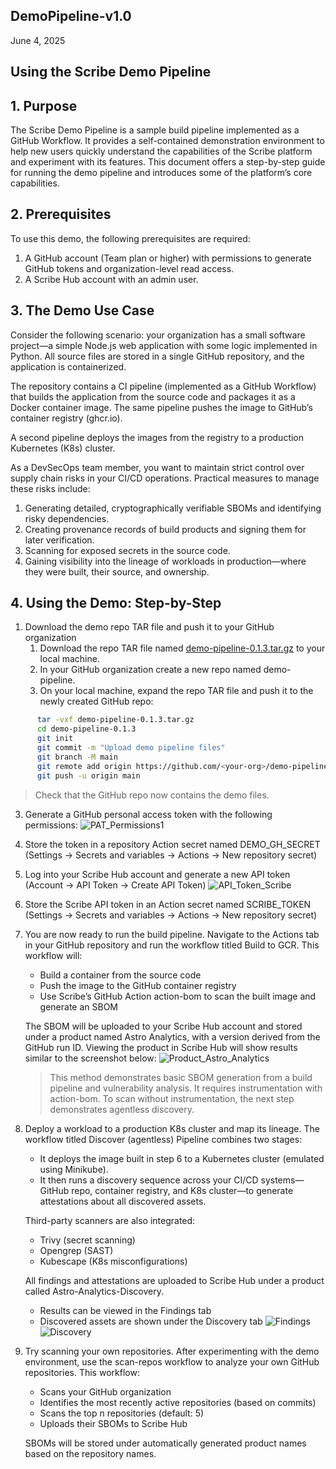 ## DemoPipeline-v1.0
June 4, 2025
## Using the Scribe Demo Pipeline
## 1. Purpose
The Scribe Demo Pipeline is a sample build pipeline implemented as a GitHub Workflow. It provides a self-contained demonstration environment to help new users quickly understand the capabilities of the Scribe platform and experiment with its features.
This document offers a step-by-step guide for running the demo pipeline and introduces some of the platform’s core capabilities.
## 2. Prerequisites
To use this demo, the following prerequisites are required:
1. A GitHub account (Team plan or higher) with permissions to generate GitHub tokens and organization-level read access.
2. A Scribe Hub account with an admin user.
## 3. The Demo Use Case
Consider the following scenario: your organization has a small software project—a simple Node.js web application with some logic implemented in Python. All source files are stored in a single GitHub repository, and the application is containerized.

The repository contains a CI pipeline (implemented as a GitHub Workflow) that builds the application from the source code and packages it as a Docker container image. The same pipeline pushes the image to GitHub’s container registry (ghcr.io).

A second pipeline deploys the images from the registry to a production Kubernetes (K8s) cluster.

As a DevSecOps team member, you want to maintain strict control over supply chain risks in your CI/CD operations. Practical measures to manage these risks include:
1. Generating detailed, cryptographically verifiable SBOMs and identifying risky dependencies.
2. Creating provenance records of build products and signing them for later verification.
3. Scanning for exposed secrets in the source code.
4. Gaining visibility into the lineage of workloads in production—where they were built, their source, and ownership.
## 4. Using the Demo: Step-by-Step
1. Download the demo repo TAR file and push it to your GitHub organization
   1. Download the repo TAR file named [demo-pipeline-0.1.3.tar.gz](https://github.com/scribe-public/demo-pipeline/archive/refs/tags/v0.1.3.tar.gz) to your local machine.
   2. In your GitHub organization create a new repo named demo-pipeline.
   3. On your local machine, expand the repo TAR file and push it to the newly created GitHub repo:
``` Bash
      tar -vxf demo-pipeline-0.1.3.tar.gz
      cd demo-pipeline-0.1.3
      git init
      git commit -m "Upload demo pipeline files"
      git branch -M main
      git remote add origin https://github.com/<your-org>/demo-pipeline.git
      git push -u origin main
```
> Check that the GitHub repo now contains the demo files.
   
3. Generate a GitHub personal access token with the following permissions:
![PAT_Permissions1](images/patnew.png)

4. Store the token in a repository Action secret named DEMO_GH_SECRET
   (Settings → Secrets and variables → Actions → New repository secret)
5. Log into your Scribe Hub account and generate a new API token
   (Account → API Token → Create API Token)
![API_Token_Scribe](images/api1.png)
6. Store the Scribe API token in an Action secret named SCRIBE_TOKEN
   (Settings → Secrets and variables → Actions → New repository secret)
7. You are now ready to run the build pipeline.
   Navigate to the Actions tab in your GitHub repository and run the workflow titled Build to GCR. This workflow will:
   - Build a container from the source code
   - Push the image to the GitHub container registry
   - Use Scribe’s GitHub Action action-bom to scan the built image and generate an SBOM

   The SBOM will be uploaded to your Scribe Hub account and stored under a product named Astro Analytics, with a version derived from the GitHub run ID. Viewing the product in Scribe Hub will show results similar to the screenshot below:
   ![Product_Astro_Analytics](images/astro1.png)

   > This method demonstrates basic SBOM generation from a build pipeline and vulnerability analysis. It requires instrumentation with action-bom.
   > To scan without instrumentation, the next step demonstrates agentless discovery.

8. Deploy a workload to a production K8s cluster and map its lineage.
   The workflow titled Discover (agentless) Pipeline combines two stages:
   - It deploys the image built in step 6 to a Kubernetes cluster (emulated using Minikube).
   - It then runs a discovery sequence across your CI/CD systems—GitHub repo, container registry, and K8s cluster—to generate attestations about all discovered assets.

   Third-party scanners are also integrated:
   - Trivy (secret scanning)
   - Opengrep (SAST)
   - Kubescape (K8s misconfigurations)

   All findings and attestations are uploaded to Scribe Hub under a product called Astro-Analytics-Discovery.
   - Results can be viewed in the Findings tab
   - Discovered assets are shown under the Discovery tab
   ![Findings](images/findings1.png)
   ![Discovery](images/discovery1.png)

9. Try scanning your own repositories.
   After experimenting with the demo environment, use the scan-repos workflow to analyze your own GitHub repositories. This workflow:
   - Scans your GitHub organization
   - Identifies the most recently active repositories (based on commits)
   - Scans the top n repositories (default: 5)
   - Uploads their SBOMs to Scribe Hub

   SBOMs will be stored under automatically generated product names based on the repository names.
